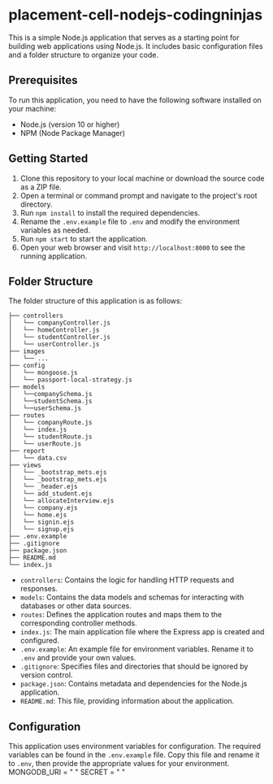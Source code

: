 # placement-cell-nodejs-codingninjas

This is a simple Node.js application that serves as a starting point for building web applications using Node.js. It includes basic configuration files and a folder structure to organize your code.

## Prerequisites

To run this application, you need to have the following software installed on your machine:

- Node.js (version 10 or higher)
- NPM (Node Package Manager)

## Getting Started

1. Clone this repository to your local machine or download the source code as a ZIP file.
2. Open a terminal or command prompt and navigate to the project's root directory.
3. Run `npm install` to install the required dependencies.
4. Rename the `.env.example` file to `.env` and modify the environment variables as needed.
5. Run `npm start` to start the application.
6. Open your web browser and visit `http://localhost:8000` to see the running application.

## Folder Structure

The folder structure of this application is as follows:

```
├── controllers
│   └── companyController.js  
│   └── homeController.js  
│   └── studentController.js  
│   └── userController.js  
├── images
│   └── ...
├── config
│   └── mongoose.js
│   └── passport-local-strategy.js
├── models
│   └──companySchema.js
│   └──studentSchema.js
│   └──userSchema.js
├── routes
│   └── companyRoute.js
│   └── index.js
│   └── studentRoute.js
│   └── userRoute.js
├── report
│   └── data.csv
├── views
│   └── _bootstrap_mets.ejs
│   └── _bootstrap_mets.ejs
│   └── _header.ejs
│   └── add_student.ejs
│   └── allocateInterview.ejs
│   └── company.ejs
│   └── home.ejs
│   └── signin.ejs
│   └── signup.ejs
├── .env.example
├── .gitignore
├── package.json
├── README.md
└── index.js
```

- `controllers`: Contains the logic for handling HTTP requests and responses.
- `models`: Contains the data models and schemas for interacting with databases or other data sources.
- `routes`: Defines the application routes and maps them to the corresponding controller methods.
- `index.js`: The main application file where the Express app is created and configured.
- `.env.example`: An example file for environment variables. Rename it to `.env` and provide your own values.
- `.gitignore`: Specifies files and directories that should be ignored by version control.
- `package.json`: Contains metadata and dependencies for the Node.js application.
- `README.md`: This file, providing information about the application.


## Configuration

This application uses environment variables for configuration. The required variables can be found in the `.env.example` file. Copy this file and rename it to `.env`, then provide the appropriate values for your environment.
  MONGODB_URI = " "
  SECRET = " "




